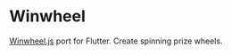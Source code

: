 # Winwheel

[Winwheel.js](http://dougtesting.net/home) port for Flutter. Create spinning prize wheels.